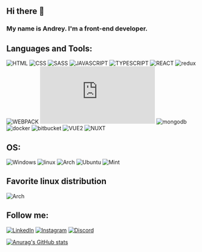 ## Hi there 👋

### My name is Andrey. I'm a front-end developer. 

## Languages and Tools:
![HTML](https://img.shields.io/badge/-HTML-2F4F4F?style=for-the-badge&logo=html5)
![CSS](https://img.shields.io/badge/-CSS-2F4F4F?style=for-the-badge&logo=css3)
![SASS](https://img.shields.io/badge/-SASS-2F4F4F?style=for-the-badge&logo=sass)
![JAVASCRIPT](https://img.shields.io/badge/-JAVASCRIPT-2F4F4F?style=for-the-badge&logo=javascript)
![TYPESCRIPT](https://img.shields.io/badge/-TYPESCRIPT-2F4F4F?style=for-the-badge&logo=typescript)
![REACT](https://img.shields.io/badge/-REACT-2F4F4F?style=for-the-badge&logo=react)
![redux](https://img.shields.io/badge/-Redux-2F4F4F?style=for-the-badge&logo=redux)
![WEBPACK](https://img.shields.io/badge/-WEBPACK-2F4F4F?style=for-the-badge&logo=webpack)
![NODEJS](https://img.shields.io/badge/-NODE&nbsp;JS-2F4F4F?style=for-the-badge&logo=node.js)
![mongodb](https://img.shields.io/badge/-MongoDB-2F4F4F?style=for-the-badge&logo=mongodb)
![docker](https://img.shields.io/badge/-Docker-2F4F4F?style=for-the-badge&logo=docker)
![bitbucket](https://img.shields.io/badge/-Bitbucket-2F4F4F?style=for-the-badge&logo=bitbucket)
![VUE2](https://img.shields.io/badge/-Vue.js-2F4F4F?style=for-the-badge&logo=vue.js)
![NUXT](https://img.shields.io/badge/-Nuxt-2F4F4F?style=for-the-badge&logo=nuxt.js)

## OS:
![Windows](https://img.shields.io/badge/-Windows-357EC7?style=for-the-badge&logo=windows)
![linux](https://img.shields.io/badge/-Linux-333333?style=for-the-badge&logo=linux)
![Arch](https://img.shields.io/badge/-archlinux-333333?style=for-the-badge&logo=archlinux)
![Ubuntu](https://img.shields.io/badge/-ubuntu-333333?style=for-the-badge&logo=ubuntu)
![Mint](https://img.shields.io/badge/-mint-333333?style=for-the-badge&logo=linuxmint)

## Favorite linux distribution
![Arch](https://img.shields.io/badge/-archlinux-333333?style=for-the-badge&logo=archlinux)

## Follow me:
[![LinkedIn](https://img.shields.io/badge/linkedin-%230077B5.svg?style=for-the-badge&logo=linkedin&logoColor=white)](https://www.linkedin.com/in/andreysmolko/)
[![Instagram](https://img.shields.io/badge/Instagram-%23E4405F.svg?style=for-the-badge&logo=Instagram&logoColor=white)](https://www.instagram.com/anglichanin_rc/)
[![Discord](https://img.shields.io/badge/Discord-%237289DA.svg?style=for-the-badge&logo=discord&logoColor=white)](https://discord.gg/erfmZKGspB)


[![Anurag's GitHub stats](https://github-readme-stats.vercel.app/api?username=Miarur&show_icons=true&theme=nord&count_private=true)](https://github.com/anuraghazra/github-readme-stats)
